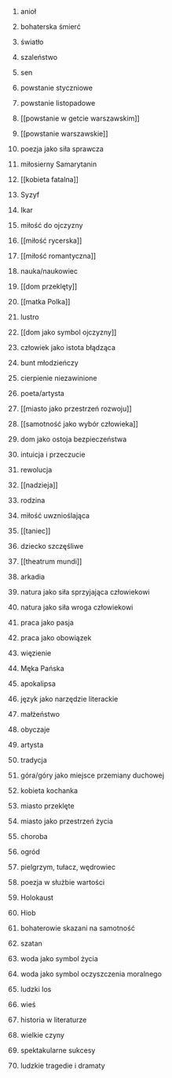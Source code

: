 1. anioł
2. bohaterska śmierć
3. światło
4. szaleństwo
5. sen
6. powstanie styczniowe
7. powstanie listopadowe
8. [[powstanie w getcie warszawskim]]
9. [[powstanie warszawskie]]
10. poezja jako siła sprawcza
11. miłosierny Samarytanin
12. [[kobieta fatalna]]
13. Syzyf
14. Ikar
15. miłość do ojczyzny
16. [[miłość rycerska]]
17. [[miłość romantyczna]]
18. nauka/naukowiec
19. [[dom przeklęty]]
20. [[matka Polka]]
21. lustro
22. [[dom jako symbol ojczyzny]]
23. człowiek jako istota błądząca
24. bunt młodzieńczy
25. cierpienie niezawinione
26. poeta/artysta
27. [[miasto jako przestrzeń rozwoju]]
28. [[samotność  jako wybór człowieka]]
29. dom jako ostoja bezpieczeństwa
30. intuicja i przeczucie
31. rewolucja
32. [[nadzieja]]
33. rodzina
34. miłość uwznioślająca
35. [[taniec]]
36. dziecko szczęśliwe

1. [[theatrum mundi]]
2. arkadia
3. natura jako siła sprzyjająca człowiekowi
4. natura jako siła wroga człowiekowi
5. praca jako pasja
6. praca jako obowiązek
7. więzienie
8. Męka Pańska
9. apokalipsa
10. język jako narzędzie literackie
11. małżeństwo
12. obyczaje
13. artysta
14. tradycja
15. góra/góry jako miejsce przemiany duchowej
16. kobieta kochanka
17. miasto przeklęte
18. miasto jako przestrzeń życia
19. choroba
20. ogród
21. pielgrzym, tułacz, wędrowiec
22. poezja w służbie wartości
23. Holokaust
24. Hiob
25. bohaterowie skazani na samotność
26. szatan
27. woda jako symbol życia
28. woda jako symbol oczyszczenia moralnego
29. ludzki los
30. wieś
31. historia w literaturze
32. wielkie czyny
33. spektakularne sukcesy
34. ludzkie tragedie i dramaty